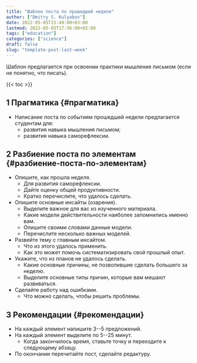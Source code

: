 ```yaml
---
title: "Шаблон поста по прошедшей неделе"
author: ["Dmitry S. Kulyabov"]
date: 2022-05-05T15:49:00+03:00
lastmod: 2022-05-05T17:56:00+03:00
tags: ["education"]
categories: ["science"]
draft: false
slug: "template-post-last-week"
---
```


Шаблон предлагается при освоении практики мышление письмом (если не понятно, что писать).

<!--more-->

{{< toc >}}


## <span class="section-num">1</span> Прагматика {#прагматика}

-   Написание поста по событиям прошедшей недели предлагается студентам для:
    -   развития навыка мышления письмом;
    -   развития навыка саморефлексии.


## <span class="section-num">2</span> Разбиение поста по элементам {#разбиение-поста-по-элементам}

-   Опишите, как прошла неделя.
    -   Для развития саморефлексии.
    -   Дайте оценку общей продуктивности.
    -   Кратко перечислите, что удалось сделать.
-   Опишите основные инсайты (озарения).
    -   Выделите важное для вас из изученного материала.
    -   Какие модели действительности наиболее запомнились именно вам.
    -   Опишите своими словами данные модели.
    -   Перечислите несколько важных моделей.
-   Развейте тему с главным инсайтом.
    -   Что из этого удалось применить.
    -   Как это может помочь систематизировать свой прошлый опыт.
-   Укажите, что из планов не удалось сделать.
    -   Какие основные причины, не позволившие сделать большего за неделю.
    -   Выделите основные типы причин, которые вам мешают развиваться.
-   Сделайте работу над ошибками.
    -   Что можно сделать, чтобы решить проблемы.


## <span class="section-num">3</span> Рекомендации {#рекомендации}

-   На каждый элемент напишите 3--5 предложений.
-   На каждый элемент выделите по 5--25 минут.
    -   Когда закончилось время, ставьте точку и переходите к следующему абзацу.
-   По окончании перечитайте пост, сделайте редактуру.
